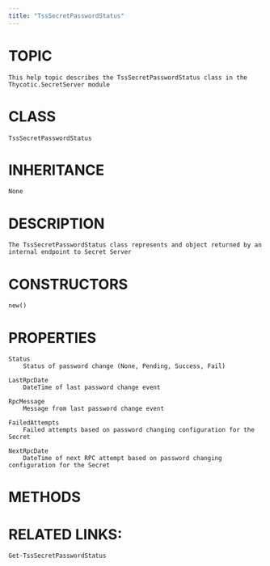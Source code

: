 ```yaml
---
title: "TssSecretPasswordStatus"
---
```


# TOPIC
    This help topic describes the TssSecretPasswordStatus class in the Thycotic.SecretServer module

# CLASS
    TssSecretPasswordStatus

# INHERITANCE
    None

# DESCRIPTION
    The TssSecretPasswordStatus class represents and object returned by an internal endpoint to Secret Server

# CONSTRUCTORS
    new()

# PROPERTIES
    Status
        Status of password change (None, Pending, Success, Fail)

    LastRpcDate
        DateTime of last password change event

    RpcMessage
        Message from last password change event

    FailedAttempts
        Failed attempts based on password changing configuration for the Secret

    NextRpcDate
        DateTime of next RPC attempt based on password changing configuration for the Secret

# METHODS

# RELATED LINKS:
    Get-TssSecretPasswordStatus